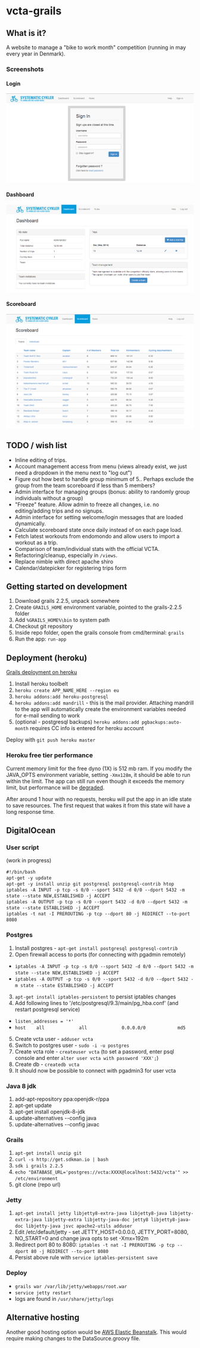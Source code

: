 vcta-grails
===========

## What is it?
A website to manage a "bike to work month" competition (running in may every year in Denmark).

### Screenshots

#### Login
![Login screenshot](/screenshots/login.PNG?raw=true "Login page")
#### Dashboard
![Dashboard screenshot](/screenshots/dashboard.PNG?raw=true "Dashboard")
#### Scoreboard
![Scoreboard screenshot](/screenshots/scoreboard.PNG?raw=true "Scoreboard")

## TODO / wish list

- Inline editing of trips.
- Account management access from menu (views already exist, we just need a dropdown in the menu next to "log out")
- Figure out how best to handle group minimum of 5.. Perhaps exclude the group from the team scoreboard if less than 5 members?
- Admin interface for managing groups (bonus: ability to randomly group individuals without a group)
- "Freeze" feature. Allow admin to freeze all changes, i.e. no editing/adding trips and no signups.
- Admin interface for setting welcome/login messages that are loaded dynamically.
- Calculate scoreboard state once daily instead of on each page load.
- Fetch latest workouts from endomondo and allow users to import a workout as a trip.
- Comparison of team/individual stats with the official VCTA.
- Refactoring/cleanup, especially in `/views`.
- Replace nimble with direct apache shiro
- Calendar/datepicker for registering trips form

## Getting started on development

1. Download grails 2.2.5, unpack somewhere
2. Create `GRAILS_HOME` environment variable, pointed to the grails-2.2.5 folder
3. Add `%GRAILS_HOME%\bin` to system path
4. Checkout git repository
5. Inside repo folder, open the grails console from cmd/terminal: `grails`
6. Run the app: `run-app`

## Deployment (heroku)

[Grails deployment on heroku](https://devcenter.heroku.com/articles/getting-started-with-grails#set-up-the-database)

1. Install heroku toolbelt
2. `heroku create APP_NAME_HERE --region eu`
3. `heroku addons:add heroku-postgresql`
4. `heroku addons:add mandrill` - this is the mail provider. Attaching mandrill to the app will automatically create the environment variables needed for e-mail sending to work
5. (optional - postgresql backups) `heroku addons:add pgbackups:auto-month` requires CC info is entered for heroku account

Deploy with `git push heroku master`

### Heroku free tier performance

Current memory limit for the free dyno (1X) is 512 mb ram. If you modify the JAVA_OPTS environment variable, setting `-Xmx128m`, it should be able to run within the limit. The app can still run even though it exceeds the memory limit, but performance will be [degraded](https://devcenter.heroku.com/articles/error-codes#r14-memory-quota-exceeded).

After around 1 hour with no requests, heroku will put the app in an idle state to save resources. The first request that wakes it from this state will have a long response time.

## DigitalOcean

### User script
(work in progress)
```
#!/bin/bash
apt-get -y update
apt-get -y install unzip git postgresql postgresql-contrib htop
iptables -A INPUT -p tcp -s 0/0 --sport 5432 -d 0/0 --dport 5432 -m state --state NEW,ESTABLISHED -j ACCEPT
iptables -A OUTPUT -p tcp -s 0/0 --sport 5432 -d 0/0 --dport 5432 -m state --state ESTABLISHED -j ACCEPT
iptables -t nat -I PREROUTING -p tcp --dport 80 -j REDIRECT --to-port 8080
```

### Postgres

1. Install postgres - `apt-get install postgresql postgresql-contrib`
2. Open firewall access to ports (for connecting with pgadmin remotely)
  - `iptables -A INPUT -p tcp -s 0/0 --sport 5432 -d 0/0 --dport 5432 -m state --state NEW,ESTABLISHED -j ACCEPT`
  - `iptables -A OUTPUT -p tcp -s 0/0 --sport 5432 -d 0/0 --dport 5432 -m state --state ESTABLISHED -j ACCEPT` 
3. `apt-get install iptables-persistent` to persist iptables changes
4. Add following lines to '/etc/postgresql/9.3/main/pg_hba.conf' (and restart postgresql service)
  - `listen_addresses = '*'`
  - `host    all             all             0.0.0.0/0            md5`
5. Create vcta user - `adduser vcta`
6. Switch to postgres user - `sudo -i -u postgres`
7. Create vcta role - `createuser vcta` (to set a password, enter psql console and enter `alter user vcta with password 'XXX';`)
8. Create db - `createdb vcta`
9. It should now be possible to connect with pgadmin3 for user vcta

### Java 8 jdk

1. add-apt-repository ppa:openjdk-r/ppa
2. apt-get update
3. apt-get install openjdk-8-jdk
4. update-alternatives --config java
5. update-alternatives --config javac

### Grails

1. `apt-get install unzip git`
2. `curl -s http://get.sdkman.io | bash`
3. `sdk i grails 2.2.5`
4. `echo "DATABASE_URL='postgres://vcta:XXXX@localhost:5432/vcta'" >> /etc/environment`
5. git clone (repo url)
 
### Jetty

1. `apt-get install jetty libjetty8-extra-java libjetty8-java libjetty-extra-java libjetty-extra libjetty-java-doc jetty8 libjetty8-java-doc libjetty-java jsvc apache2-utils adduser`
2. Edit /etc/default/jetty - set JETTY_HOST=0.0.0.0, JETTY_PORT=8080, NO_START=0 and change java opts to set -Xmx=192m
3. Redirect port 80 to 8080: `iptables -t nat -I PREROUTING -p tcp --dport 80 -j REDIRECT --to-port 8080`
4. Persist above rule with `service iptables-persistent save`

### Deploy

- `grails war /var/lib/jetty/webapps/root.war`
- `service jetty restart`
- logs are found in `/usr/share/jetty/logs`

## Alternative hosting

Another good hosting option would be [AWS Elastic Beanstalk](https://aws.amazon.com/elasticbeanstalk/). This would require making changes to the DataSource.groovy file.

